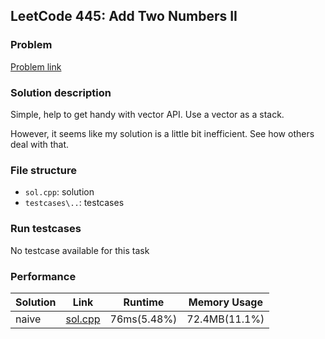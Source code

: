 ## LeetCode 445: Add Two Numbers II

### Problem

[Problem link](https://leetcode-cn.com/problems/add-two-numbers-ii/)

### Solution description

Simple, help to get handy with vector API. Use a vector as a stack.

However, it seems like my solution is a little bit inefficient. See how others deal with that.

### File structure

 - `sol.cpp`:  solution
 - `testcases\..`: testcases

### Run testcases

No testcase available for this task

### Performance

| Solution             | Link         | Runtime | Memory Usage |
| ------------------------ | ------- | ------------ | ------------ |
| naive | [sol.cpp](sol.cpp) | 76ms(5.48%) | 72.4MB(11.1%) |

